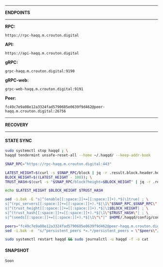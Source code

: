 ___
**ENDPOINTS**
___
**RPC:**
```https
https://rpc-haqq.m.crouton.digital
```
**API:**
```https
https://api-haqq.m.crouton.digital
```
**gRPC:**
```
grpc-haqq.m.crouton.digital:9190
```
**gRPC-web:**
```
grpc-web-haqq.m.crouton.digital:9191
```

**Peer:**
```
fc49c7e9a08e12a3324fad5790605e0639f9d462@peer-haqq.m.crouton.digital:26756
```
___
**RECOVERY**
___

#### STATE SYNC

```bash
sudo systemctl stop haqqd ; \
haqqd tendermint unsafe-reset-all --home ~/.haqqd/ --keep-addr-book
```
```bash
SNAP_RPC="https://rpc-haqq.m.crouton.digital:443"
```
```bash
LATEST_HEIGHT=$(curl -s $SNAP_RPC/block | jq -r .result.block.header.height); \
BLOCK_HEIGHT=$((LATEST_HEIGHT - 100)); \
TRUST_HASH=$(curl -s "$SNAP_RPC/block?height=$BLOCK_HEIGHT" | jq -r .result.block_id.hash)
```
```bash
echo $LATEST_HEIGHT $BLOCK_HEIGHT $TRUST_HASH
```
```bash
sed -i.bak -E "s|^(enable[[:space:]]+=[[:space:]]+).*$|\1true| ; \
s|^(rpc_servers[[:space:]]+=[[:space:]]+).*$|\1\"$SNAP_RPC,$SNAP_RPC\"| ; \
s|^(trust_height[[:space:]]+=[[:space:]]+).*$|\1$BLOCK_HEIGHT| ; \
s|^(trust_hash[[:space:]]+=[[:space:]]+).*$|\1\"$TRUST_HASH\"| ; \
s|^(seeds[[:space:]]+=[[:space:]]+).*$|\1\"\"|" $HOME/.haqqd/config/config.toml
```
```bash
peers="fc49c7e9a08e12a3324fad5790605e0639f9d462@peer-haqq.m.crouton.digital:26756"
sed -i.bak -e  "s/^persistent_peers *=.*/persistent_peers = \"$peers\"/" $HOME/.haqqd/config/config.toml
```
```bash
sudo systemctl restart haqqd && sudo journalctl -u haqqd -f -o cat
```
#### SNAPSHOT
```
Soon
```
